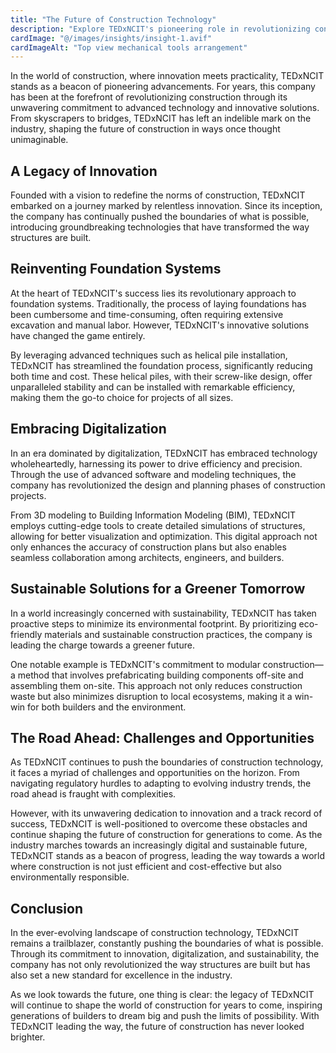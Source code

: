```yaml
---
title: "The Future of Construction Technology"
description: "Explore TEDxNCIT's pioneering role in revolutionizing construction through advanced technology and innovative solutions."
cardImage: "@/images/insights/insight-1.avif"
cardImageAlt: "Top view mechanical tools arrangement"
---
```


In the world of construction, where innovation meets practicality, TEDxNCIT stands as a beacon of pioneering advancements. For years, this company has been at the forefront of revolutionizing construction through its unwavering commitment to advanced technology and innovative solutions. From skyscrapers to bridges, TEDxNCIT has left an indelible mark on the industry, shaping the future of construction in ways once thought unimaginable.

## A Legacy of Innovation

Founded with a vision to redefine the norms of construction, TEDxNCIT embarked on a journey marked by relentless innovation. Since its inception, the company has continually pushed the boundaries of what is possible, introducing groundbreaking technologies that have transformed the way structures are built.

## Reinventing Foundation Systems

At the heart of TEDxNCIT's success lies its revolutionary approach to foundation systems. Traditionally, the process of laying foundations has been cumbersome and time-consuming, often requiring extensive excavation and manual labor. However, TEDxNCIT's innovative solutions have changed the game entirely.

By leveraging advanced techniques such as helical pile installation, TEDxNCIT has streamlined the foundation process, significantly reducing both time and cost. These helical piles, with their screw-like design, offer unparalleled stability and can be installed with remarkable efficiency, making them the go-to choice for projects of all sizes.

## Embracing Digitalization

In an era dominated by digitalization, TEDxNCIT has embraced technology wholeheartedly, harnessing its power to drive efficiency and precision. Through the use of advanced software and modeling techniques, the company has revolutionized the design and planning phases of construction projects.

From 3D modeling to Building Information Modeling (BIM), TEDxNCIT employs cutting-edge tools to create detailed simulations of structures, allowing for better visualization and optimization. This digital approach not only enhances the accuracy of construction plans but also enables seamless collaboration among architects, engineers, and builders.

## Sustainable Solutions for a Greener Tomorrow

In a world increasingly concerned with sustainability, TEDxNCIT has taken proactive steps to minimize its environmental footprint. By prioritizing eco-friendly materials and sustainable construction practices, the company is leading the charge towards a greener future.

One notable example is TEDxNCIT's commitment to modular construction—a method that involves prefabricating building components off-site and assembling them on-site. This approach not only reduces construction waste but also minimizes disruption to local ecosystems, making it a win-win for both builders and the environment.

## The Road Ahead: Challenges and Opportunities

As TEDxNCIT continues to push the boundaries of construction technology, it faces a myriad of challenges and opportunities on the horizon. From navigating regulatory hurdles to adapting to evolving industry trends, the road ahead is fraught with complexities.

However, with its unwavering dedication to innovation and a track record of success, TEDxNCIT is well-positioned to overcome these obstacles and continue shaping the future of construction for generations to come. As the industry marches towards an increasingly digital and sustainable future, TEDxNCIT stands as a beacon of progress, leading the way towards a world where construction is not just efficient and cost-effective but also environmentally responsible.

## Conclusion

In the ever-evolving landscape of construction technology, TEDxNCIT remains a trailblazer, constantly pushing the boundaries of what is possible. Through its commitment to innovation, digitalization, and sustainability, the company has not only revolutionized the way structures are built but has also set a new standard for excellence in the industry.

As we look towards the future, one thing is clear: the legacy of TEDxNCIT will continue to shape the world of construction for years to come, inspiring generations of builders to dream big and push the limits of possibility. With TEDxNCIT leading the way, the future of construction has never looked brighter.
